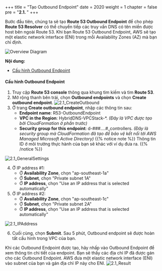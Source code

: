 +++
title = "Tạo Outbound Endpoint"
date = 2020
weight = 1
chapter = false
pre = "<b>2.1. </b>"
+++

Bước đầu tiên, chúng ta sẽ tạo **Route 53 Outbound Endpoint** để cho phép **Route 53 Resolver** có thể chuyển tiếp các truy vấn DNS có tên miền được host bên ngoài Route 53. Khi bạn Route 53 Outbound Endpoint, AWS sẽ tạo một elastic network interface (ENI) trong mỗi Availability Zones (AZ) mà bạn chỉ định.

![Overview Diagram](../../../images/2/Architecture-2.1_OutboundEndpoint.png?width=60pc)

**Nội dung:**
- [Cấu hình Outbound Endpoint](#cấu-hình-outbound-endpoint)

#### Cấu hình Outbound Endpoint

1. Truy cập **Route 53 console** thông qua khung tìm kiếm và tìm **Route 53**.
2. Mở rộng thanh bên trái, chọn **Outbound endpoints** và chọn **Create outbound endpoint**.
![2.1_CreateOutbound](../../../images/2/2.1_CreateOutbound.png?width=90pc)
3. Ở trang **Create outbound endpoint**, nhập các thông tin sau:
   - **Endpoint name**: R53-OutboundEndpoint
   - **VPC in the Region**: HybridDNS-VPCStack-\*. *(Đây là VPC được tạo bởi CloudFormation ở phần trước)*
   - **Security group for this endpoint**: d-###….#_controllers. *(Đây là security group mà CloudFormation đã tạo để bảo vệ kết nối tới AWS Managed Microsoft Active Directory)*
   {{% notice note %}}
   Thông tin ID ở môi trường thực hành của bạn sẽ khác với ví dụ đưa ra.
   {{% /notice %}}

![2.1_GeneralSettings](../../../images/2/2.1_GeneralSettings.png?width=90pc)

4. Ở IP address #1:
   - Ở **Availability Zone**, chọn "ap-southeast-1a"
   - Ở **Subnet**, chọn "Private subnet 1A"
   - Ở **IP address**, chọn "Use an IP address that is selected automatically"
5. Ở IP address #2:
   - Ở **Availability Zone**, chọn "ap-southeast-1c"
   - Ở **Subnet**, chọn "Private subnet 2A"
   - Ở **IP address**, chọn "Use an IP address that is selected automatically"

![2.1_IPAddress](../../../images/2/2.1_IPAddress.png?width=90pc)

6. Cuối cùng, chọn **Submit**. Sau 5 phút, Outbound endpoint sẽ được hoàn tất cấu hình trong VPC của bạn. 

Khi các Outbound Endpoint được tạo, hãy nhấp vào Outbound Endpoint để xem thông tin chi tiết của endpoint. Bạn sẽ thấy các địa chỉ IP đã được gán cho các Outbound Endpoint. AWS đưa một elastic network interface (ENI) vào subnet của bạn và gán địa chỉ IP này cho ENI.
![2.1_Result](../../../images/2/2.1_Result.png?width=90pc)


